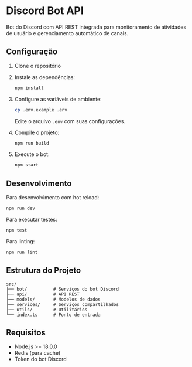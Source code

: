# Discord Bot API

Bot do Discord com API REST integrada para monitoramento de atividades de usuário e gerenciamento automático de canais.

## Configuração

1. Clone o repositório
2. Instale as dependências:

   ```bash
   npm install
   ```

3. Configure as variáveis de ambiente:

   ```bash
   cp .env.example .env
   ```

   Edite o arquivo `.env` com suas configurações.

4. Compile o projeto:

   ```bash
   npm run build
   ```

5. Execute o bot:
   ```bash
   npm start
   ```

## Desenvolvimento

Para desenvolvimento com hot reload:

```bash
npm run dev
```

Para executar testes:

```bash
npm test
```

Para linting:

```bash
npm run lint
```

## Estrutura do Projeto

```
src/
├── bot/          # Serviços do bot Discord
├── api/          # API REST
├── models/       # Modelos de dados
├── services/     # Serviços compartilhados
├── utils/        # Utilitários
└── index.ts      # Ponto de entrada
```

## Requisitos

- Node.js >= 18.0.0
- Redis (para cache)
- Token do bot Discord
